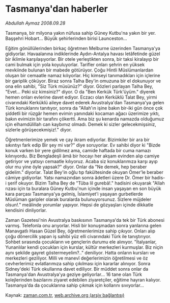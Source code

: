 # Tasmanya'dan haberler

*Abdullah Aymaz 2008.09.28*

<tr><td class="metin" colspan="2" style="padding-top: 20px; padding-left: 5px; padding-right: 10px;">Tasmanya, bir milyona yakın nüfusa sahip Güney Kutbu'na yakın bir yer. Başşehri Hobart... Büyük şehirlerinden birisi Launceston...</td></tr><tr><td class="metin" colspan="2" style="padding-top: 20px; padding-left: 5px; padding-right: 10px;"><p> Eğitim gönüllülerinden birkaç öğretmen Melburne üzerinden Tasmanya'ya gidiyorlar. Havaalanına indiklerinde Aydın-Antalya havası letâfetinde güzel bir iklimle karşılaşıyorlar. Bir otele yerleştikten sonra, bir taksi kiralayıp bir cami bulmak için yola koyuluyorlar. Tarifler onları şehrin en yüksek mevkiinde bulunan bir mabede götürüyor. Çoğu Hintli Müslümanlardan oluşan bir cemaatle namaz kılıyorlar. Hiç kimseyi tanımadıkları için içlerine bir gariplik çöküyor. Biraz sonra Talha Bey'in omuzuna bir el dokunuyor ve ona elin sahibi, "Siz Türk müsünüz?" diyor. Gözleri parlayan Talha Bey, "Evet... Peki siz kimsiniz?" diyor. O da "Ben Kerkük Türk'üyüm." diyerek hemen onları evlerine davet ediyor. Eczacı olan Kerküklü Talat Bey, yirmi civarındaki Kerküklü aileye davet ederek Avustralya'dan Tasmanya'ya gelen Türk konuklarını tanıtıyor, sonra da "Allah'ın işine bakın bir-iki gün önce çok şiddetli bir rüzgâr hemen evimin yanındaki kocaman ağacı üzerimize yıktı, bakın evimizin bir tarafını çökertti. Ama biz şu kenarda namazda olduğumuz için elhamdülillah can kaybımız olmadı. Demek ki sizler gelecekmişsiniz, sizlerle görüşecekmişiz!." diyor. 
<p> Öğretmenlerimize yemek ve çay ikram ediyorlar. Bizimkiler bir ara bir sıkıntıyı fark edip Bir şey mi var?" diye soruyorlar. Ev sahibi diyor ki "Bizde konuk varken bir yere gidilmez ama, camide haftada bir cuma namazı kılınıyordu. Biz Bengladeşli âmâ bir hocayı her akşam evinden alıp camiye getiriyor ve yatsıyı cemaatle kılıyoruz. Acaba siz konuklarımıza karşı ayıp olur mu yine öyle yapsak?" diyor. Onlar da "Ne demek, hep beraber gidelim." diyorlar. Talat Bey'in oğlu tıp fakültesinde okuyan Ömer'le beraber câmiye gidiyorlar. Yatsı namazından sonra âdetleri üzere Dr. Ömer bir hadis-i şerif okuyor. Bizim Talha Bey de "Tûba lil gurebâ!." hadisini okuyarak "Allah rızası için ta buralara Güney Kutbu'nun içinde insan yaşayan en son büyük kara parçası Tasmanya'ya gelmiş, İslamiyet'i yaşayan gurbetlerde Müslüman garipler olarak buralarda bulunuyorsunuz. Sizlere müjdeler olsun!." meâlinde yorumlar yapıyor. Hepsi de gözyaşları içinde dikkatle kendisini dinliyorlar. 
<p> Zaman Gazetesi'nin Avustralya baskısının Tasmanya'da tek bir Türk abonesi varmış. Telefonla onu arıyorlar. Hisli bir konuşmadan sonra yanlarına gelen Manavgatlı Hasan Güzel Bey, öğretmenlerimize sahip çıkıyor. Onları alıp çoğu dönercilik yapan iş sahibi yüz elli civarındaki Türk ile tanıştırıyor. Sohbet sırasında çocukların ve gençlerin durumu ele alınıyor. "İtalyanlar, Yunanlılar kendi çocukları için kurslar, kültür merkezleri kurmuşlar. Biz niçin aynı şekilde gayret göstermeyelim?.." deniliyor. Hatta onların kursları ve merkezleri geziliyor. Milli ve manevî değerlerimizin öğretilmesi ve öz cevherlerimiz evlatlarımıza sahip çıkılması için kararlar alınıyor. Sonra Sidney'deki Türk okullarına davet ediliyor. Bir müddet sonra onlar da Tasmanya'dan Avustralya'ya geziye geliyorlar... 16 tane olan Türk kolejlerinden bazılarını ziyaret edebilen ziyaretçiler, eğitime hayran kalıyor. Tasmanya'da da çocuklarına sahip çıkmak için kollarını sıvıyorlar... <br/></p></p></p></td></tr>

Kaynak: [zaman.com.tr](http://zaman.com.tr/yazar.do?yazino=743433), [web.archive.org (arşiv bağlantısı)](http://web.archive.org/web/20081009220749/http://www.zaman.com.tr:80/yazar.do?yazino=743433)
